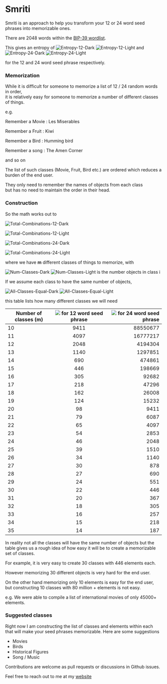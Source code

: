 # Smriti

Smriti is an approach to help you transform your 12 or 24 word seed phrases into memorizable ones.

There are 2048 words within the [BIP-39 wordlist](https://github.com/bitcoin/bips/blob/master/bip-0039/english.txt).

This gives an entropy of
![Entropy-12-Dark](https://render.githubusercontent.com/render/math?math=\color{white}2048^{12}=2^132#gh-dark-mode-only)
![Entropy-12-Light](https://render.githubusercontent.com/render/math?math=\color{black}2048^{12}=2^132#gh-light-mode-only)
 and 
![Entropy-24-Dark](https://render.githubusercontent.com/render/math?math=\color{white}2048^{12}=2^264#gh-dark-mode-only)
![Entropy-24-Light](https://render.githubusercontent.com/render/math?math=\color{black}2048^{12}=2^264#gh-light-mode-only)

 for the 12 and 24 word seed phrase respectively.


### Memorization

While it is difficult for someone to memorize a list of 12 / 24 random words in order,<br> it is relatively easy for someone to memorize a number of different classes of things.

e.g.

Remember a Movie : Les Miserables

Remember a Fruit : Kiwi

Remember a Bird : Humming bird

Remember a song : The Amen Corner

and so on

The list of such classes (Movie, Fruit, Bird etc.) are ordered which reduces a <br> burden of the end user. 

They only need to remember the names of objects from each class  <br>  but has no need to maintain the order in their head.

### Construction 
So the math works out to

![Total-Combinations-12-Dark](https://render.githubusercontent.com/render/math?math=\color{white}{N(c_{1})}*{N(c_{2})}*{N(c_{3})}*...*{N(c_{m})}=2^132#gh-dark-mode-only)

![Total-Combinations-12-Light](https://render.githubusercontent.com/render/math?math=\color{black}{N(c_{1})}*{N(c_{2})}*{N(c_{3})}*...*{N(c_{m})}=2^132#gh-light-mode-only)

![Total-Combinations-24-Dark](https://render.githubusercontent.com/render/math?math=\color{white}{N(c_{1})}*{N(c_{2})}*{N(c_{3})}*...*{N(c_{m})}=2^264#gh-dark-mode-only)

![Total-Combinations-24-Light](https://render.githubusercontent.com/render/math?math=\color{black}{N(c_{1})}*{N(c_{2})}*{N(c_{3})}*...*{N(c_{m})}=2^264#gh-light-mode-only)


where we have <b>m</b> different classes of things to memorize, with

![Num-Classes-Dark](https://render.githubusercontent.com/render/math?math=\color{white}{N(c_{i})}#gh-dark-mode-only) 
![Num-Classes-Light](https://render.githubusercontent.com/render/math?math=\color{black}{N(c_{i})}#gh-light-mode-only) is the number objects in class i

If we assume each class to have the same number of objects, <br>

![All-Classes-Equal-Dark](https://render.githubusercontent.com/render/math?math=\color{white}{N(c_{1})}={N(c_{2})}={N(c_{3})}=...={N(c_{m})}#gh-dark-mode-only)
![All-Classes-Equal-Light](https://render.githubusercontent.com/render/math?math=\color{black}{N(c_{1})}={N(c_{2})}={N(c_{3})}=...={N(c_{m})}#gh-light-mode-only)

this table lists how many different classes we will need

| Number of classes (m)   | <img src="https://render.githubusercontent.com/render/math?math={N(c_{m})}"> for 12 word seed phrase |  <img src="https://render.githubusercontent.com/render/math?math={N(c_{m})}"> for 24 word seed phrase  |
|----------|:-------------:|------:|
|10|9411|88550677|
|11|4097|16777217|
|12|2048|4194304|
|13|1140|1297851|
|14|690|474861|
|15|446|198669|
|16|305|92682|
|17|218|47296|
|18|162|26008|
|19|124|15232|
|20|98|9411|
|21|79|6087|
|22|65|4097|
|23|54|2853|
|24|46|2048|
|25|39|1510|
|26|34|1140|
|27|30|878|
|28|27|690|
|29|24|551|
|30|22|446|
|31|20|367|
|32|18|305|
|33|16|257|
|34|15|218|
|35|14|187|

In reality not all the classes will have the same number of objects but the table gives us a rough idea of how easy it will be to create a memorizable set of classes.

For example,  it is very easy to create 30 classes with 446 elements each.

However memorizing 30 different objects is very hard for the end user.

On the other hand memorizing only 10 elements is easy for the end user, <br> but constructing 10 classes with 80 million + elements is not easy.

e.g. We were able to compile a list of international movies of only 45000+ elements.

### Suggested classes

Right now I am constructing the list of classes and elements within each that will make your seed phrases memorizable.
Here are some suggestions

- Movies
- Birds
- Historical Figures
- Song / Music

Contributions are welcome as pull requests or discussions in Github issues. 

Feel free to reach out to me at my [website](www.afifahmed.com)



